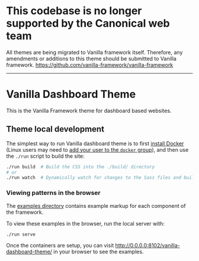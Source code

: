 # This codebase is no longer supported by the Canonical web team
All themes are being migrated to Vanilla framework itself. Therefore, any amendments or additions to this theme should be submitted to Vanilla framework.
https://github.com/vanilla-framework/vanilla-framework

---

# Vanilla Dashboard Theme

This is the Vanilla Framework theme for dashboard based websites.

## Theme local development

The simplest way to run Vanilla dashboard theme is to first [install Docker](https://docs.docker.com/engine/installation/) (Linux users may need to [add your user to the `docker` group](https://docs.docker.com/engine/installation/linux/linux-postinstall/)), and then use the `./run` script to build the site:

``` bash
./run build  # Build the CSS into the ./build/ directory
# or
./run watch  # Dynamically watch for changes to the Sass files and build automatically
```

### Viewing patterns in the browser

The [examples directory](https://github.com/vanilla-framework/vanilla-dashboard-theme/tree/develop/examples) contains example markup for each component of the framework.

To view these examples in the browser, run the local server with:

``` bash
./run serve
```

Once the containers are setup, you can visit <http://0.0.0.0:8102/vanilla-dashboard-theme/> in your browser to see the examples.
